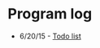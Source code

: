 # Program log
* 6/20/15 - [Todo list](https://github.com/trvrsalom/dailyprogrammer/tree/master/6:20:15)
